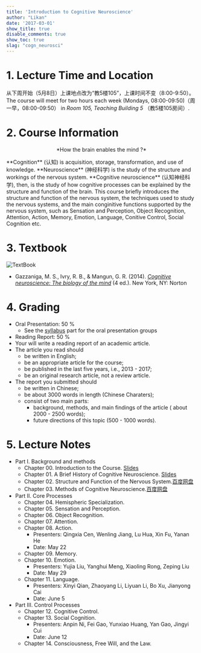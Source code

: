 ```yaml
---
title: 'Introduction to Cognitive Neuroscience'
author: "Likan"
date: '2017-03-01'
show_title: true
disable_comments: true
show_toc: true
slag: "cogn_neurosci"
---
```

# 1. Lecture Time and Location

从下周开始（5月8日）上课地点改为“教5楼105”，上课时间不变（8:00-9:50）。<br>
The course will meet for two hours each week (Mondays, 08:00-09:50)（周一早，08:00-09:50） in *Room 105, Teaching Building 5* （教5楼105房间）. <br>

# 2. Course Information
<p align = "middle"> *How the brain enables the mind ?* </p>
 **Cognition** (认知) is acquisition, storage, transformation, and use of knowledge. **Neuroscience** (神经科学) is the study of the structure and workings of the nervous system. **Cognitive neuroscience** (认知神经科学), then, is the study of how cognitive processes can be explained by the structure and function of the brain. This course briefly introduces the structure and function of the nervous system, the techniques used to study the nervous systems, and the main conginitive functions supported by the nervous system, such as Sensation and Perception, Object Recognition, Attention, Action, Memory, Emotion, Language, Conitive Control, Social Cognition etc.

# 3. Textbook

![TextBook](https://images-na.ssl-images-amazon.com/images/I/51%2B3AgFocKL._SX367_BO1,204,203,200_.jpg)

- Gazzaniga, M. S., Ivry, R. B., & Mangun, G. R. (2014). *[Cognitive neuroscience: The biology of the mind](https://www.amazon.com/Cognitive-Neuroscience-Biology-Mind-4th/dp/0393913481/ref=sr_1_1?s=books&ie=UTF8&qid=1489241498&sr=1-1&keywords=Cognitive+neuroscience%3A+The+biology+of+the+mind)* (4 ed.). New York, NY: Norton

# 4. Grading

- Oral Presentation: 50 %
  - See the [syllabus](#presenters) part for the oral presentation groups
- Reading Report: 50 %
 - Your will write a reading report of an academic article.
 - The article you read should
     - be written in English;
     - be an appropriate article for the course;
     - be published in the last five years, i.e., 2013 - 2017;
     - be an original research article, not a review article.
 - The report you submitted should
     - be written in Chinese;
     - be about 3000 words in length (Chinese Charaters);
     - consist of two main parts:
         - background, methods, and main findings of the article ( about 2000 - 2500 words);
         - future directions of this topic (500 - 1000 words).

# 5. Lecture Notes

- Part I. Background and methods
  - Chapter 00. Introduction to the Course. [Slides](http://cognneurosci.netlify.com/CH.00.pdf)
  - Chapter 01. A Brief History of Cognitive Neuroscience. [Slides](http://cognneurosci.netlify.com/CH.01.pdf)
  - Chapter 02. Structure and Function of the Nervous System.[百度网盘](https://pan.baidu.com/s/1hsgdZhy)
  - Chapter 03. Methods of Cognitive Neuroscience.[百度网盘](https://pan.baidu.com/s/1ge59LuV)
- Part II. Core Processes
  - Chapter 04. Hemispheric Specialization.
  - Chapter 05. Sensation and Perception.
  - Chapter 06. Object Recognition.
  - Chapter 07. Attention.
  - Chapter 08. Action. <a id="presenters"></a>
      - Presenters: Qingxia Cen, Wenling Jiang, Lu Hua, Xin Fu, Yanan He
      - Date: May 22
  - Chapter 09. Memory.
  - Chapter 10. Emotion.
      - Presenters: Yujia Liu, Yanghui Meng, Xiaoling Rong, Zeping Liu
      - Date: May 29
  - Chapter 11. Language.
      - Presenters: Xinyi Qian, Zhaoyang Li, Liyuan Li, Bo Xu, Jianyong Cai
      - Date: June 5
- Part III. Control Processes
  - Chapter 12. Cognitive Control.
  - Chapter 13. Social Cognition.
      - Presenters: Anpin Ni, Fei Gao, Yunxiao Huang, Yan Gao, Jingyi Cui
      - Date: June 12
  - Chapter 14. Consciousness, Free Will, and the Law.

